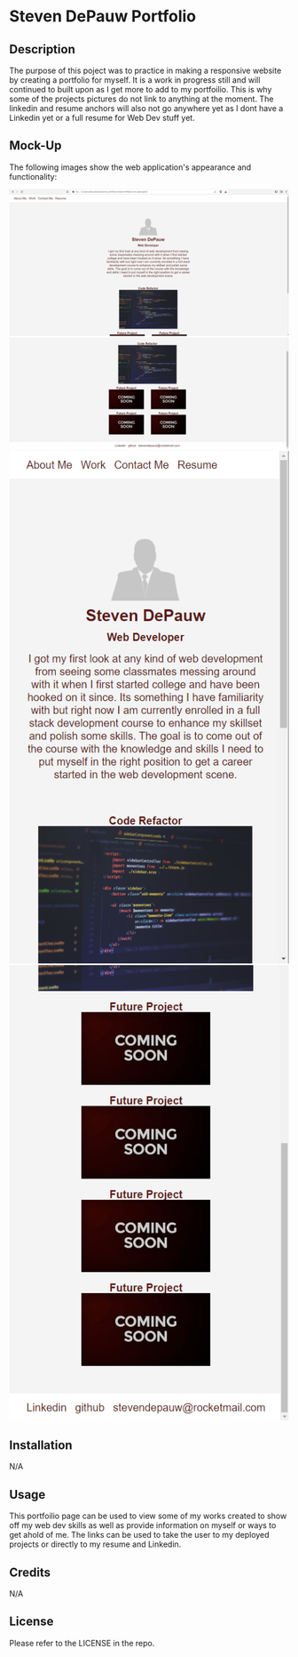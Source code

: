 # Steven DePauw Portfolio

## Description

The purpose of this poject was to practice in making a responsive website by creating a portfolio for myself. It is a work in progress still and will continued to built upon as I get more to add to my portfoilio. This is why some of the projects pictures do not link to anything at the moment. The linkedin and resume anchors will also not go anywhere yet as I dont have a Linkedin yet or a full resume for Web Dev stuff yet.

## Mock-Up

The following images show the web application's appearance and functionality:

![portfolio demo](./assets/images/portfolio-site1.png)
![portfolio demo](./assets/images/portfolio-site2.png)
![portfolio demo](./assets/images/portfolio-site3.png)
![portfolio demo](./assets/images/portfolio-site4.png)


## Installation

N/A

## Usage
This portfoilio page can be used to view some of my works created to show off my web dev skills as well as provide information on myself or ways to get ahold of me. The links can be used to take the user to my deployed projects or directly to my resume and Linkedin.

## Credits

N/A

## License

Please refer to the LICENSE in the repo.